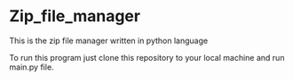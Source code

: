 # Zip_file_manager

This is the zip file manager written in python language


To run this program just clone this repository to your local machine and run main.py file.


